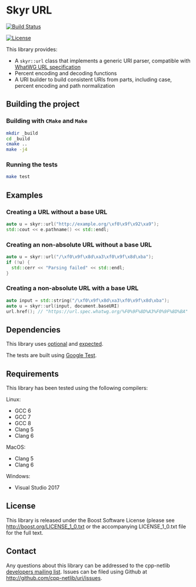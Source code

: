 # Skyr URL

[![Build Status](
    https://travis-ci.org/cpp-netlib/uri.png?branch=master "Build Status")](
    https://travis-ci.org/cpp-netlib/uri)

[![License](
    https://img.shields.io/badge/license-boost-blue.svg "License")](
    https://github.com/cpp-netlib/uri/blob/master/LICENSE_1_0.txt)

This library provides:

* A ``skyr::url`` class that implements a generic URI parser,
  compatible with [WhatWG URL specification](https://url.spec.whatwg.org/#url-class)
* Percent encoding and decoding functions
* A URI builder to build consistent URIs from parts, including
  case, percent encoding and path normalization


## Building the project

### Building with `CMake` and `Make`

```bash
mkdir _build
cd _build
cmake ..
make -j4
```

### Running the tests

```bash
make test
```

## Examples

### Creating a URL without a base URL

```c++
auto u = skyr::url("http://example.org/\xf0\x9f\x92\xa9");
std::cout << e.pathname() << std::endl;
```

### Creating an non-absolute URL without a base URL

```c++
auto u = skyr::url("/\xf0\x9f\x8d\xa3\xf0\x9f\x8d\xba");
if (!u) {
  std::cerr << "Parsing failed" << std::endl;
}
```

### Creating a non-absolute URL with a base URL

```c++
auto input = std::string("/\xf0\x9f\x8d\xa3\xf0\x9f\x8d\xba");
auto u = skyr::url(input, document.baseURI)
url.href(); // "https://url.spec.whatwg.org/%F0%9F%8D%A3%F0%9F%8D%BA"
```

## Dependencies

This library uses [optional](https://github.com/TartanLlama/optional)
and [expected](https://github.com/TartanLlama/expected).

The tests are built using [Google Test](https://github.com/google/googletest).

## Requirements

This library has been tested using the following compilers:

Linux:

* GCC 6
* GCC 7
* GCC 8
* Clang 5
* Clang 6

MacOS:

* Clang 5
* Clang 6

Windows:

* Visual Studio 2017

## License

This library is released under the Boost Software License (please see
http://boost.org/LICENSE_1_0.txt or the accompanying LICENSE_1_0.txt
file for the full text.

## Contact

Any questions about this library can be addressed to the cpp-netlib
[developers mailing list]. Issues can be filed using Github at
http://github.com/cpp-netlib/uri/issues.

[developers mailing list]: cpp-netlib@googlegroups.com
